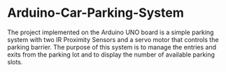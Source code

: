 # Arduino-Car-Parking-System
The project implemented on the Arduino UNO board is a simple parking system with two IR Proximity Sensors and a servo motor that controls the parking barrier. The purpose of this system is to manage the entries and exits from the parking lot and to display the number of available parking slots.

